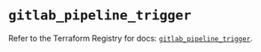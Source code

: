 # `gitlab_pipeline_trigger`

Refer to the Terraform Registry for docs: [`gitlab_pipeline_trigger`](https://registry.terraform.io/providers/gitlabhq/gitlab/18.4.0/docs/resources/pipeline_trigger).
